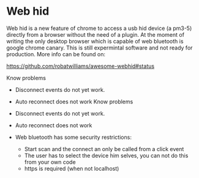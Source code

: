 # Web hid

Web hid is a new feature of chrome to access a usb hid device (a pm3-5) directly from a browser without
the need of a plugin. At the moment of writing the only desktop browser which is capable of web bluetooth is google chrome canary. This is still expermintal software and not ready for production. More info can be found on:

https://github.com/robatwilliams/awesome-webhid#status

Know problems

- Disconnect events do not yet work.
- Auto reconnect does not work
Know problems

- Disconnect events do not yet work.
- Auto reconnect does not work
- Web bluetooth has some security restrictions:
   * Start scan and the connect an only be called from a click event
   * The user has to select the device him selves, you can not do this from your own code
   * https is required (when not localhost)